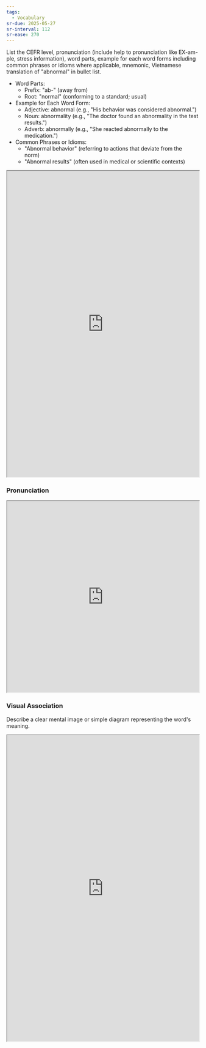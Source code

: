 ```yaml
---
tags:
  - Vocabulary
sr-due: 2025-05-27
sr-interval: 112
sr-ease: 270
---
```

List the CEFR level, pronunciation (include help to pronunciation like EX-am-ple, stress information), word parts, example for each word forms including common phrases or idioms where applicable, mnemonic, Vietnamese translation of "abnormal" in bullet list.

- Word Parts:
	- Prefix: "ab-" (away from)
	- Root: "normal" (conforming to a standard; usual)
- Example for Each Word Form:
	- Adjective: abnormal (e.g., "His behavior was considered abnormal.")
	- Noun: abnormality (e.g., "The doctor found an abnormality in the test results.")
	- Adverb: abnormally (e.g., "She reacted abnormally to the medication.")
- Common Phrases or Idioms:
	- "Abnormal behavior" (referring to actions that deviate from the norm)
	- "Abnormal results" (often used in medical or scientific contexts)

<iframe
    height="800"
    width="100%"
    style="padding: 0; margin: 0;"
    src="https://www.perplexity.ai">
</iframe>

### Pronunciation

<iframe
    height="500"
    width="100%"
    style="padding: 0; margin: 0;"
    src="https://www.google.com/search?q=how+to+pronounce+abnormal&hl=en">
</iframe>

### Visual Association

Describe a clear mental image or simple diagram representing the word's meaning.

<iframe
    height="800"
    width="100%"
    style="padding: 0; margin: 0;"
    src="https://www.google.com/search?tbm=isch&q=abnormal">
</iframe>
